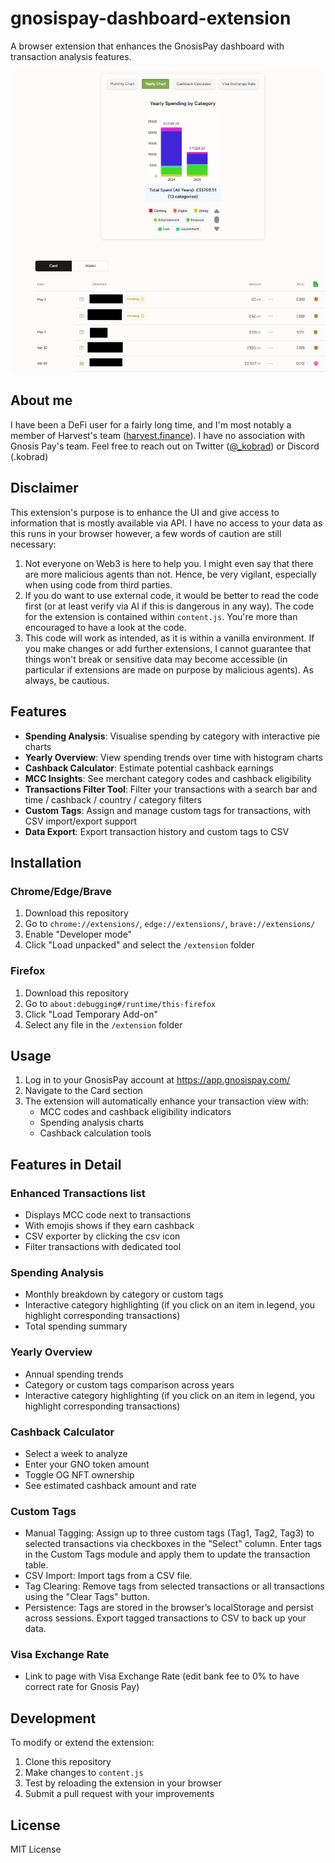 # gnosispay-dashboard-extension
A browser extension that enhances the GnosisPay dashboard with transaction analysis features.

![Extension Screenshot](extension.png)

## About me

I have been a DeFi user for a fairly long time, and I'm most notably a member of Harvest's team ([harvest.finance](https://www.harvest.finance/)). I have no association with Gnosis Pay's team. Feel free to reach out on Twitter ([@_kobrad](https://x.com/_kobrad)) or Discord (.kobrad)

## Disclaimer

This extension's purpose is to enhance the UI and give access to information that is mostly available via API.
I have no access to your data as this runs in your browser however, a few words of caution are still necessary:
1. Not everyone on Web3 is here to help you. I might even say that there are more malicious agents than not. Hence, be very vigilant, especially when using code from third parties.
2. If you do want to use external code, it would be better to read the code first (or at least verify via AI if this is dangerous in any way). The code for the extension is contained within `content.js`. You're more than encouraged to have a look at the code.
3. This code will work as intended, as it is within a vanilla environment. If you make changes or add further extensions, I cannot guarantee that things won't break or sensitive data may become accessible (in particular if extensions are made on purpose by malicious agents). As always, be cautious. 

## Features

- **Spending Analysis**: Visualise spending by category with interactive pie charts
- **Yearly Overview**: View spending trends over time with histogram charts
- **Cashback Calculator**: Estimate potential cashback earnings
- **MCC Insights**: See merchant category codes and cashback eligibility
- **Transactions Filter Tool**: Filter your transactions with a search bar and time / cashback / country / category filters
- **Custom Tags**: Assign and manage custom tags for transactions, with CSV import/export support
- **Data Export**: Export transaction history and custom tags to CSV



## Installation

### Chrome/Edge/Brave

1. Download this repository
2. Go to `chrome://extensions/`, `edge://extensions/`, `brave://extensions/`
3. Enable "Developer mode"
4. Click "Load unpacked" and select the `/extension` folder

### Firefox

1. Download this repository
2. Go to `about:debugging#/runtime/this-firefox`
3. Click "Load Temporary Add-on"
4. Select any file in the `/extension` folder

## Usage

1. Log in to your GnosisPay account at https://app.gnosispay.com/
2. Navigate to the Card section
3. The extension will automatically enhance your transaction view with:
   - MCC codes and cashback eligibility indicators
   - Spending analysis charts
   - Cashback calculation tools

## Features in Detail

### Enhanced Transactions list
- Displays MCC code next to transactions
- With emojis shows if they earn cashback
- CSV exporter by clicking the csv icon
- Filter transactions with dedicated tool

### Spending Analysis
- Monthly breakdown by category or custom tags
- Interactive category highlighting (if you click on an item in legend, you highlight corresponding transactions)
- Total spending summary

### Yearly Overview
- Annual spending trends
- Category or custom tags comparison across years
- Interactive category highlighting (if you click on an item in legend, you highlight corresponding transactions)

### Cashback Calculator
- Select a week to analyze
- Enter your GNO token amount
- Toggle OG NFT ownership
- See estimated cashback amount and rate

### Custom Tags
- Manual Tagging: Assign up to three custom tags (Tag1, Tag2, Tag3) to selected transactions via checkboxes in the "Select" column. Enter tags in the Custom Tags module and apply them to update the transaction table.
- CSV Import: Import tags from a CSV file.
- Tag Clearing: Remove tags from selected transactions or all transactions using the "Clear Tags" button.
- Persistence: Tags are stored in the browser’s localStorage and persist across sessions. Export tagged transactions to CSV to back up your data.

### Visa Exchange Rate
- Link to page with Visa Exchange Rate (edit bank fee to 0% to have correct rate for Gnosis Pay)

## Development

To modify or extend the extension:

1. Clone this repository
2. Make changes to `content.js`
3. Test by reloading the extension in your browser
4. Submit a pull request with your improvements

## License

MIT License

